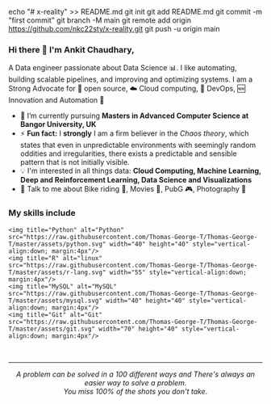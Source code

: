 echo "# x-reality" >> README.md
git init
git add README.md
git commit -m "first commit"
git branch -M main
git remote add origin https://github.com/nkc22sty/x-reality.git
git push -u origin main


### Hi there 👋 I'm Ankit Chaudhary,

A Data engineer passionate about Data Science :bar_chart:. I like automating, building scalable pipelines, and improving and optimizing systems. I am a Strong Advocate for 📜 open source, :cloud: Cloud computing, 🚀 DevOps, :new: Innovation and Automation :robot: 

- 🌱 I’m currently pursuing **Masters in Advanced Computer Science at Bangor University, UK**
- ⚡ **Fun fact:** I **strongly** I am a firm believer in the *Chaos theory*, which states that even in unpredictable environments with seemingly random oddities and irregularities, there exists a predictable and sensible pattern that is not initially visible.
- :bulb: I'm interested in all things data: **Cloud Computing, Machine Learning, Deep and Reinforcement Learning, Data Science and Visualizations**
- 💬 Talk to me about Bike riding 🏇, Movies 🎥, PubG 🎮, Photography 📸

### My skills include

<p align="center">
	
	<img title="Python" alt="Python" src="https://raw.githubusercontent.com/Thomas-George-T/Thomas-George-T/master/assets/python.svg" width="40" height="40" style="vertical-align:down; margin:4px"/>
	<img title="R" alt="linux" src="https://raw.githubusercontent.com/Thomas-George-T/Thomas-George-T/master/assets/r-lang.svg" width="55" style="vertical-align:down; margin:4px"/>
	<img title="MySQL" alt="MySQL" src="https://raw.githubusercontent.com/Thomas-George-T/Thomas-George-T/master/assets/mysql.svg" width="40" height="40" style="vertical-align:down; margin:4px"/>
	<img title="Git" alt="Git" src="https://raw.githubusercontent.com/Thomas-George-T/Thomas-George-T/master/assets/git.svg" width="70" height="40" style="vertical-align:down; margin:4px"/>

</p>

<!--
 is a ✨ _special_ ✨ repository because its `README.md` (this file) appears on your GitHub profile.

Here are some ideas to get you started:

- 🔭 I’m currently working on ...
- 🌱 I’m currently learning ...
- 👯 I’m looking to collaborate on ...
- 🤔 I’m looking for help with ...
- 💬 Ask me about ...
- 📫 How to reach me: ...
- 😄 Pronouns: ...
- ⚡ Fun fact: ...
-->



<br>

<hr>
<p align="center">
   <i>A problem can be solved in a 100 different ways and There's always an easier way to solve a problem.</i>
   <br>
   <i>You miss 100% of the shots you don't take.</i>
   <br>
</p>       
